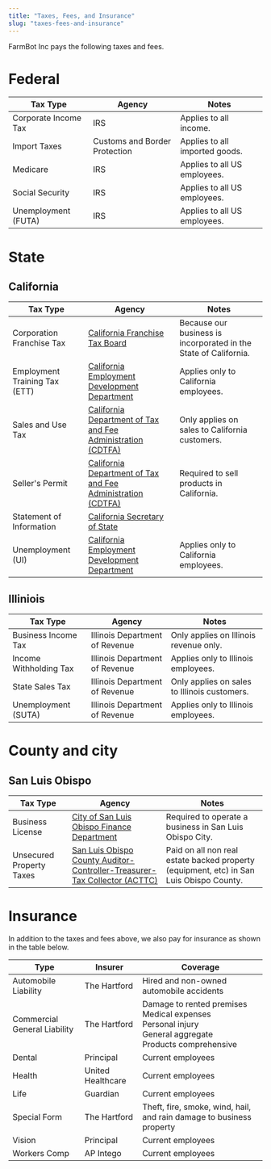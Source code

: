 ```yaml
---
title: "Taxes, Fees, and Insurance"
slug: "taxes-fees-and-insurance"
---
```


FarmBot Inc pays the following taxes and fees.

# Federal

|Tax Type                      |Agency                        |Notes                         |
|------------------------------|------------------------------|------------------------------|
|Corporate Income Tax          |IRS                           |Applies to all income.
|Import Taxes                  |Customs and Border Protection |Applies to all imported goods.
|Medicare                      |IRS                           |Applies to all US employees.
|Social Security               |IRS                           |Applies to all US employees.
|Unemployment (FUTA)           |IRS                           |Applies to all US employees.

# State
## California

|Tax Type                      |Agency                        |Notes                         |
|------------------------------|------------------------------|------------------------------|
|Corporation Franchise Tax     |[California Franchise Tax Board](https://www.ftb.ca.gov/)|Because our business is incorporated in the State of California.
|Employment Training Tax (ETT) |[California Employment Development Department](https://www.edd.ca.gov)|Applies only to California employees.
|Sales and Use Tax             |[California Department of Tax and Fee Administration (CDTFA)](https://onlineservices.cdtfa.ca.gov/)|Only applies on sales to California customers.
|Seller's Permit               |[California Department of Tax and Fee Administration (CDTFA)](http://www.ca.gov/Agencies/Tax-and-Fee-Administration-California-Department-of/Agency-Services/Apply-for-Sellers-Permit)|Required to sell products in California.
|Statement of Information      |[California Secretary of State](https://businessfilings.sos.ca.gov/)|
|Unemployment (UI)             |[California Employment Development Department](https://www.edd.ca.gov)|Applies only to California employees.

## Illiniois

|Tax Type                      |Agency                        |Notes                         |
|------------------------------|------------------------------|------------------------------|
|Business Income Tax           |Illinois Department of Revenue|Only applies on Illinois revenue only.
|Income Withholding Tax        |Illinois Department of Revenue|Applies only to Illinois employees.
|State Sales Tax               |Illinois Department of Revenue|Only applies on sales to Illinois customers.
|Unemployment (SUTA)           |Illinois Department of Revenue|Applies only to Illinois employees.

# County and city
## San Luis Obispo

|Tax Type                      |Agency                        |Notes                         |
|------------------------------|------------------------------|------------------------------|
|Business License              |[City of San Luis Obispo Finance Department](https://businessrenewal.slocity.org/)|Required to operate a business in San Luis Obispo City.
|Unsecured Property Taxes      |[San Luis Obispo County Auditor-Controller-Treasurer-Tax Collector (ACTTC)](https://services.slocountytax.org/)|Paid on all non real estate backed property (equipment, etc) in San Luis Obispo County.

# Insurance
In addition to the taxes and fees above, we also pay for insurance as shown in the table below.

|Type                          |Insurer                       |Coverage                      |
|------------------------------|------------------------------|------------------------------|
|Automobile Liability          |The Hartford                  |Hired and non-owned automobile accidents
|Commercial General Liability  |The Hartford                  |Damage to rented premises<br>Medical expenses<br>Personal injury<br>General aggregate<br>Products comprehensive
|Dental                        |Principal                     |Current employees
|Health                        |United Healthcare             |Current employees
|Life                          |Guardian                      |Current employees
|Special Form                  |The Hartford                  |Theft, fire, smoke, wind, hail, and rain damage to business property
|Vision                        |Principal                     |Current employees
|Workers Comp                  |AP Intego                     |Current employees




